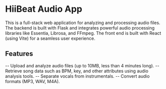 # HiiBeat Audio App

This is a full-stack web application for analyzing and processing audio files. The backend is built with Flask and integrates powerful audio processing libraries like Essentia, Librosa, and FFmpeg. The front end is built with React (using Vite) for a seamless user experience.

## Features

-- Upload and analyze audio files (up to 10MB, less than 4 minutes long).
-- Retrieve song data such as BPM, key, and other attributes using audio analysis tools.
-- Separate vocals from instrumentals.
-- Convert audio formats (MP3, WAV, M4A).

